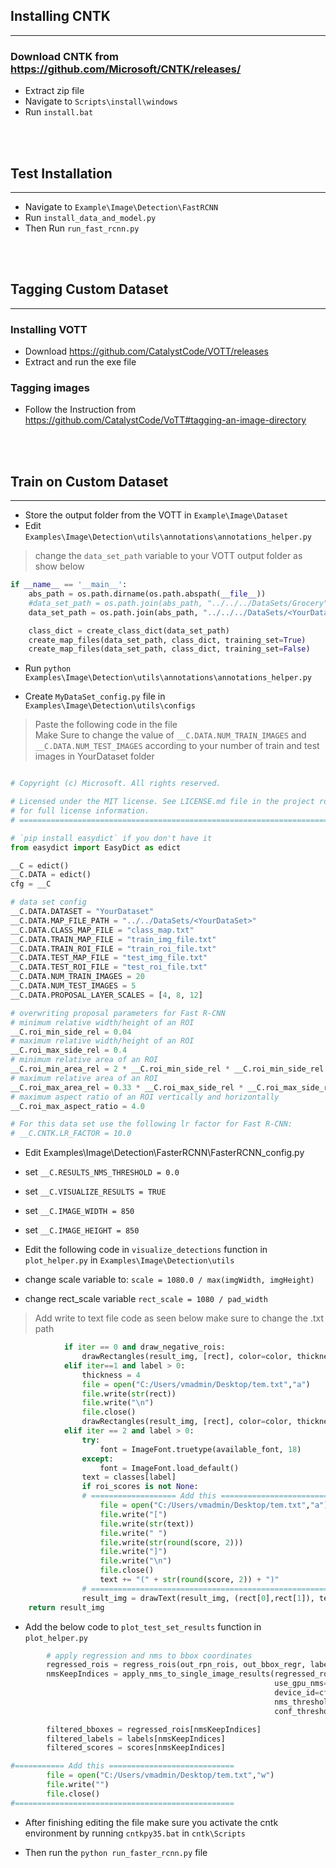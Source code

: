 ## Installing **CNTK** 
---
### Download CNTK from https://github.com/Microsoft/CNTK/releases/

* Extract zip file 
* Navigate to `Scripts\install\windows`
* Run `install.bat`
<br/>
<br/>

## Test Installation 
---

* Navigate to `Example\Image\Detection\FastRCNN`
* Run `install_data_and_model.py`
* Then Run `run_fast_rcnn.py`

<br/>
<br/>

## Tagging Custom Dataset

---

### Installing VOTT

* Download https://github.com/CatalystCode/VOTT/releases
* Extract and run the exe file 

### Tagging images

* Follow the Instruction from https://github.com/CatalystCode/VoTT#tagging-an-image-directory

<br/>
<br/>

## Train on Custom Dataset

---

* Store the output folder from the VOTT in `Example\Image\Dataset`
* Edit `Examples\Image\Detection\utils\annotations\annotations_helper.py`
> change the `data_set_path` variable to your VOTT output folder as show below  

```python
if __name__ == '__main__':
    abs_path = os.path.dirname(os.path.abspath(__file__))
    #data_set_path = os.path.join(abs_path, "../../../DataSets/Grocery")
    data_set_path = os.path.join(abs_path, "../../../DataSets/<YourDataset>")

    class_dict = create_class_dict(data_set_path)
    create_map_files(data_set_path, class_dict, training_set=True)
    create_map_files(data_set_path, class_dict, training_set=False)
```
* Run `python Examples\Image\Detection\utils\annotations\annotations_helper.py`

* Create `MyDataSet_config.py` file in `Examples\Image\Detection\utils\configs`

> Paste the following code in the file <br> Make Sure to change the value of `__C.DATA.NUM_TRAIN_IMAGES` and `__C.DATA.NUM_TEST_IMAGES` according to your number of train and test images in YourDataset folder


``` python

# Copyright (c) Microsoft. All rights reserved.

# Licensed under the MIT license. See LICENSE.md file in the project root
# for full license information.
# ==============================================================================

# `pip install easydict` if you don't have it
from easydict import EasyDict as edict

__C = edict()
__C.DATA = edict()
cfg = __C

# data set config
__C.DATA.DATASET = "YourDataset" 
__C.DATA.MAP_FILE_PATH = "../../DataSets/<YourDataSet>"
__C.DATA.CLASS_MAP_FILE = "class_map.txt"
__C.DATA.TRAIN_MAP_FILE = "train_img_file.txt"
__C.DATA.TRAIN_ROI_FILE = "train_roi_file.txt"
__C.DATA.TEST_MAP_FILE = "test_img_file.txt"
__C.DATA.TEST_ROI_FILE = "test_roi_file.txt"
__C.DATA.NUM_TRAIN_IMAGES = 20
__C.DATA.NUM_TEST_IMAGES = 5
__C.DATA.PROPOSAL_LAYER_SCALES = [4, 8, 12]

# overwriting proposal parameters for Fast R-CNN
# minimum relative width/height of an ROI
__C.roi_min_side_rel = 0.04
# maximum relative width/height of an ROI
__C.roi_max_side_rel = 0.4
# minimum relative area of an ROI
__C.roi_min_area_rel = 2 * __C.roi_min_side_rel * __C.roi_min_side_rel
# maximum relative area of an ROI
__C.roi_max_area_rel = 0.33 * __C.roi_max_side_rel * __C.roi_max_side_rel
# maximum aspect ratio of an ROI vertically and horizontally
__C.roi_max_aspect_ratio = 4.0

# For this data set use the following lr factor for Fast R-CNN:
# __C.CNTK.LR_FACTOR = 10.0

```

* Edit Examples\Image\Detection\FasterRCNN\FasterRCNN_config.py

* set `__C.RESULTS_NMS_THRESHOLD = 0.0`
* set `__C.VISUALIZE_RESULTS = TRUE`
* set `__C.IMAGE_WIDTH = 850`
* set `__C.IMAGE_HEIGHT = 850`

* Edit the following code in `visualize_detections` function in `plot_helper.py` in `Examples\Image\Detection\utils`

* change scale variable to:   `scale = 1080.0 / max(imgWidth, imgHeight)`
* change rect_scale variable `rect_scale = 1080 / pad_width`

> Add write to text file code as seen below make sure to change the .txt path 

``` python                  
            if iter == 0 and draw_negative_rois:
                drawRectangles(result_img, [rect], color=color, thickness=thickness)
            elif iter==1 and label > 0:
                thickness = 4
                file = open("C:/Users/vmadmin/Desktop/tem.txt","a")
                file.write(str(rect))
                file.write("\n")
                file.close() 
                drawRectangles(result_img, [rect], color=color, thickness=thickness)
            elif iter == 2 and label > 0:
                try:
                    font = ImageFont.truetype(available_font, 18)
                except:
                    font = ImageFont.load_default()
                text = classes[label]
                if roi_scores is not None:
                # =================== Add this =========================
                    file = open("C:/Users/vmadmin/Desktop/tem.txt","a")
                    file.write("[")
                    file.write(str(text))
                    file.write(" ")
                    file.write(str(round(score, 2)))
                    file.write("]")
                    file.write("\n")
                    file.close()    
                    text += "(" + str(round(score, 2)) + ")"
                # ====================================================== 
                result_img = drawText(result_img, (rect[0],rect[1]), text, color = (255,255,255), font = font, colorBackground=color)
    return result_img
```

* Add the below code to `plot_test_set_results` function in `plot_helper.py`

```python
        # apply regression and nms to bbox coordinates
        regressed_rois = regress_rois(out_rpn_rois, out_bbox_regr, labels, dims)
        nmsKeepIndices = apply_nms_to_single_image_results(regressed_rois, labels, scores,
                                                           use_gpu_nms=cfg.USE_GPU_NMS,
                                                           device_id=cfg.GPU_ID,
                                                           nms_threshold=cfg.RESULTS_NMS_THRESHOLD,
                                                           conf_threshold=cfg.RESULTS_NMS_CONF_THRESHOLD)

        filtered_bboxes = regressed_rois[nmsKeepIndices]
        filtered_labels = labels[nmsKeepIndices]
        filtered_scores = scores[nmsKeepIndices]

#=========== Add this ============================
        file = open("C:/Users/vmadmin/Desktop/tem.txt","w")
        file.write("")
        file.close() 
#=================================================
``` 

* After finishing editing the file make sure you activate the cntk environment by  running `cntkpy35.bat` in `cntk\Scripts`

* Then run the `python run_faster_rcnn.py` file 
